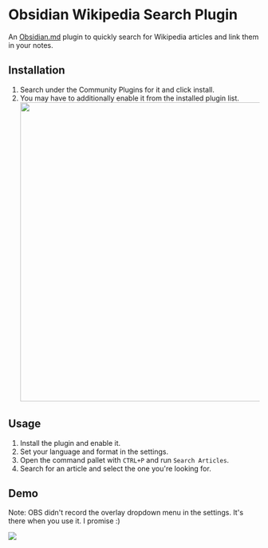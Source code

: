 # Obsidian Wikipedia Search Plugin

An [Obsidian.md](https://obsidian.md/) plugin to quickly search for Wikipedia articles and link them in your notes.

## Installation

1. Search under the Community Plugins for it and click install.
2. You may have to additionally enable it from the installed plugin list.  
   <img src="https://user-images.githubusercontent.com/62220780/225567578-8d8cdc57-01ea-4d7d-a281-14a05fdee2d7.png" width=600 />

## Usage

1. Install the plugin and enable it.
2. Set your language and format in the settings.
3. Open the command pallet with `CTRL+P` and run `Search Articles`.
4. Search for an article and select the one you're looking for.

## Demo

Note: OBS didn't record the overlay dropdown menu in the settings. It's there when you use it. I promise :)

<img src="https://user-images.githubusercontent.com/62220780/225566310-c877daa5-f28a-4cea-a230-fdc0c8c59602.mp4" />
